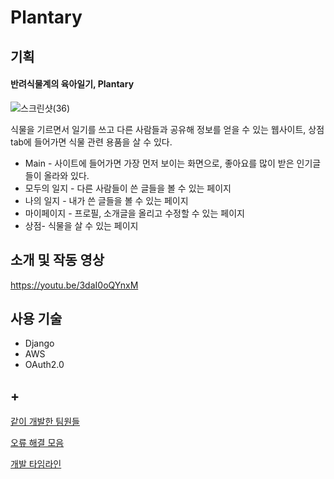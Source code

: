# Plantary
## 기획
#### 반려식물계의 육아일기, Plantary
![스크린샷(36)](https://user-images.githubusercontent.com/46561481/159726546-7ad45e6b-182b-494c-a00e-513816a833ff.png)


식물을 기르면서 일기를 쓰고 다른 사람들과 공유해 정보를 얻을 수 있는 웹사이트, 상점 tab에 들어가면 식물 관련 용품을 살 수 있다. 
+ Main - 사이트에 들어가면 가장 먼저 보이는 화면으로, 좋아요를 많이 받은 인기글들이 올라와 있다.
+ 모두의 일지 - 다른 사람들이 쓴 글들을 볼 수 있는 페이지
+ 나의 일지 - 내가 쓴 글들을 볼 수 있는 페이지
+ 마이페이지 - 프로필, 소개글을 올리고 수정할 수 있는 페이지
+ 상점- 식물을 살 수 있는 페이지

## 소개 및 작동 영상
https://youtu.be/3daI0oQYnxM

## 사용 기술
+ Django
+ AWS
+ OAuth2.0

## +
[같이 개발한 팀원들](https://plantary.notion.site/Members-784f75f432e640368d877477002de9b4)   

[오류 해결 모음](https://plantary.notion.site/cc22fc1047484de4bd3df8a8a844b4ec?v=3abbb0d07dd14e29bf016d958d7e0b09)

[개발 타임라인](https://plantary.notion.site/History-e1d0bf5296ac46cc87f3c5564712abbe)
